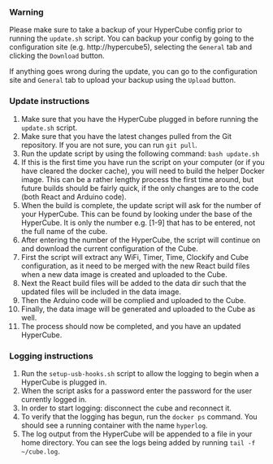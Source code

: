 ### Warning 
Please make sure to take a backup of your HyperCube config prior to running the `update.sh` script. 
You can backup your config by going to the configuration site (e.g. http://hypercube5), selecting the `General` tab and clicking the `Download` button.

If anything goes wrong during the update, you can go to the configuration site and `General` tab to upload your backup using the `Upload` button.

### Update instructions
1. Make sure that you have the HyperCube plugged in before running the `update.sh` script.
2. Make sure that you have the latest changes pulled from the Git repository. If you are not sure, you can run `git pull`.
3. Run the update script by using the following command: `bash update.sh`
4. If this is the first time you have run the script on your computer (or if you have cleared the docker cache), you will need to build the helper Docker image. This can be a rather lengthy process the first time around, but future builds should be fairly quick, if the only changes are to the code (both React and Arduino code).
5. When the build is complete, the update script will ask for the number of your HyperCube. This can be found by looking under the base of the HyperCube. It is only the number e.g. [1-9] that has to be entered, not the full name of the cube.
6. After entering the number of the HyperCube, the script will continue on and download the current configuration of the Cube.
7. First the script will extract any WiFi, Timer, Time, Clockify and Cube configuration, as it need to be merged with the new React build files when a new data image is created and uploaded to the Cube.
8. Next the React build files will be added to the data dir such that the updated files will be included in the data image.
9. Then the Arduino code will be complied and uploaded to the Cube.
10. Finally, the data image will be generated and uploaded to the Cube as well.
11. The process should now be completed, and you have an updated HyperCube.

### Logging instructions
1. Run the `setup-usb-hooks.sh` script to allow the logging to begin when a HyperCube is plugged in.
2. When the script asks for a password enter the password for the user currently logged in.
3. In order to start logging: disconnect the cube and reconnect it.
4. To verify that the logging has begun, run the `docker ps` command. You should see a running container with the name `hyperlog`.
5. The log output from the HyperCube will be appended to a file in your home directory. You can see the logs being added by running `tail -f ~/cube.log`.
